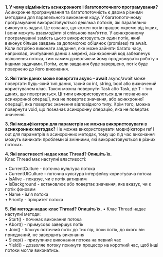 **1.	У чому відмінність асинхронного і багатопоточного програмування?**
Асинхронне програмування та багатопоточність є двома різними методами для паралельного виконання коду. У багатопоточному програмуванні використовуються декілька потоків, які паралельно виконують задачі. Це означає, що кожен потік працює окремо від інших, і вони можуть взаємодіяти зі спільною пам'яттю.
У асинхронному програмуванні замість цього використовується один потік, який виконує більше завдань за допомогою обіцянок (promises) та await. Коли потрібно виконати завдання, яке може зайняти багато часу, наприклад, зчитування даних з мережі, асинхронний код забезпечує звільнення потока, тим самим дозволяючи йому продовжувати роботу з іншими задачами. Потім, коли завдання буде завершено, потік буде повернено до його виконання.

**2.	Які типи даних може повертати async – await**
async/await може повертати будь-який тип даних, такий як int, string, bool або визначений користувачем клас. Також можна повернути Task або Task<T>, де T - тип даних, що повертається. Ці типи використовуються для позначення асинхронної операції, яка не повертає значення, або асинхронної операції, яка повертає значення відповідного типу. Крім того, можна повернути void, що позначає асинхронну операцію, яка не повертає значення.

**3.	Які модифікатори для параметрів не можна використовувати  в асинхронних методах?**
Не можна використовувати модифікатори ref і out для параметрів в асинхронних методах, тому що під час виконання можуть виникати проблеми зі змінними, які використовуються в різних потоках.

**4.	Які властивості надає клас Thread? Опишіть їх.**<br />
Клас Thread має наступні властивості:

• CurrentCulture - поточна культура потока<br />
• CurrentUICulture - поточна культура інтерфейсу користувача потока<br />
• IsAlive - показує, чи є потік активним<br />
• IsBackground - встановлює або повертає значення, яке вказує, чи є потік фоновим<br />
• Name - ім'я потока<br />
• Priority - пріоритет потока

**5.	Які методи надає клас Thread? Опишіть їх.**
• Клас Thread надає наступні методи:<br />
• Start() - починає виконання потока<br />
• Abort() - примусово завершує потік<br />
• Join() - блокує поточний потік до тих пір, поки потік, до якого він приєднаний, не завершить виконання<br />
• Sleep() - призупиняє виконання потока на певний час<br />
• Yield() - дозволяє потоку покинути процесор на короткий час, щоб інші потоки могли виконатись.<br />
